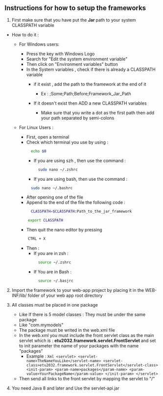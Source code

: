 ## Instructions for how to setup the frameworks 
1. First make sure that you have put the <b> Jar </b> path to your system CLASSPATH variable
  - How to do it :
    - For Windows users:
        - Press the key with Windows Logo
        - Search for "Edit the system environment variable"
        - Then click on "Environment variables" button
        - In the System variables , check if there is already a CLASSPATH variable
          - if it exist , add the path to the framework at the end of it
            - Ex : ;Some;Path;Before;Framework_Jar_Path
          
          - If it doesn't exist then ADD a new CLASSPATH variables
            - Make sure that you write a dot as the first path then add your path separated by semi-colons
    
    - For Linux Users :
      - First, open a terminal 
      - Check which terminal you use by using : 
        ``` Bash
          echo $0 
        ```
        - If you are using szh , then use the command :
            ```Bash 
              sudo nano ~/.zshrc 
            ```
        - If you are using bash, then use the command :
        ```Bash 
          sudo nano ~/.bashrc 
        ```
      - After opening one of the file
      - Append to the end of the file the following code :
        ```Bash
          CLASSPATH=$CLASSPATH:Path_to_the_jar_framework 
        ```
      ```Bash 
          export CLASSPATH 
        ```
      - Then quit the nano editor by pressing 
      ```Bash
          CTRL + X 
        ```
      - Then :
          - If you are in zsh :
            ```Bash 
              source ~/.zshrc 
            ```
          - If You are in Bash :
            ```Bash 
              source ~/.basjrc 
            ```

2. Import the framework to your web-app project by placing it in the WEB-INF/lib/ folder of your web app root directory
3. All classes must be placed in one package
      - Like If there is 5 model classes : They must be under the same package
      - Like "com.mymodels"
    - The package must be writed in the web.xml file
    - In the web.xml you must include the front servlet class as the main servlet which is : <b> etu2032.framework.servlet.FrontServlet     </b> and set to init parameter the name of your packages with the name "packages"
      - Example :
            ```Xml
                <servlet>
                    <servlet-name>TheNameYouLike</servlet-name>
                    <servlet-class>etu2032.framework.servlet.FrontServlet</servlet-class>
                    <init-param>
                        <param-name>packages</param-name>
                        <param-value>YourPackageName</param-value>
                    </init-param>
                </servlet>
            ```
    - Then send all links to the front servlet by mapping the servlet to "/"

4. You need Java 8 and later and Use the servlet-api.jar